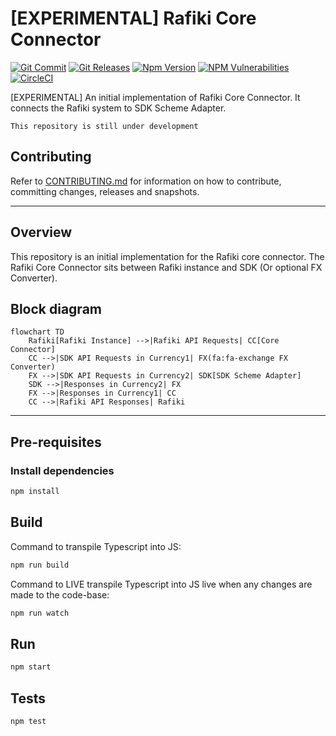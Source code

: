 # [EXPERIMENTAL] Rafiki Core Connector

<!-- ACTION: REPLACE sdk-core-connector-rafiki-api-svc placeholders in this document -->
[![Git Commit](https://img.shields.io/github/last-commit/mojaloop/sdk-core-connector-rafiki-api-svc.svg?style=flat)](https://github.com/mojaloop/sdk-core-connector-rafiki-api-svc/commits/master)
[![Git Releases](https://img.shields.io/github/release/mojaloop/sdk-core-connector-rafiki-api-svc.svg?style=flat)](https://github.com/mojaloop/sdk-core-connector-rafiki-api-svc/releases)
[![Npm Version](https://img.shields.io/npm/v/@mojaloop/sdk-core-connector-rafiki-api-svc.svg?style=flat)](https://www.npmjs.com/package/@mojaloop/sdk-core-connector-rafiki-api-svc)
[![NPM Vulnerabilities](https://img.shields.io/snyk/vulnerabilities/npm/@mojaloop/sdk-core-connector-rafiki-api-svc.svg?style=flat)](https://www.npmjs.com/package/@mojaloop/sdk-core-connector-rafiki-api-svc)
[![CircleCI](https://circleci.com/gh/mojaloop/sdk-core-connector-rafiki-api-svc.svg?style=svg)](https://circleci.com/gh/mojaloop/sdk-core-connector-rafiki-api-svc)

[EXPERIMENTAL] An initial implementation of Rafiki Core Connector. It connects the Rafiki system to SDK Scheme Adapter.

`This repository is still under development`

## Contributing

Refer to [CONTRIBUTING.md](./CONTRIBUTING.md) for information on how to contribute, committing changes, releases and snapshots.

---

## Overview

This repository is an initial implementation for the Rafiki core connector.
The Rafiki Core Connector sits between Rafiki instance and SDK (Or optional FX Converter).

## Block diagram

```mermaid
flowchart TD
    Rafiki[Rafiki Instance] -->|Rafiki API Requests| CC[Core Connector]
    CC -->|SDK API Requests in Currency1| FX(fa:fa-exchange FX Converter)
    FX -->|SDK API Requests in Currency2| SDK[SDK Scheme Adapter]
    SDK -->|Responses in Currency2| FX
    FX -->|Responses in Currency1| CC
    CC -->|Rafiki API Responses| Rafiki
```

---

## Pre-requisites

### Install dependencies

```bash
npm install
```

## Build

Command to transpile Typescript into JS:

```bash
npm run build
```

Command to LIVE transpile Typescript into JS live when any changes are made to the code-base:

```bash
npm run watch
```

## Run

```bash
npm start
```

## Tests

```bash
npm test
```